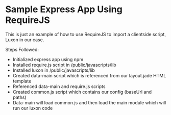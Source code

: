 # Sample Express App Using RequireJS

This is just an example of how to use RequireJS to import a clientside script, Luxon in our case.

Steps Followed:
- Initialized express app using npm
- Installed require.js script in /public/javascripts/lib
- Installed luxon in /public/javascripts/lib
- Created data-main script which is referenced from our layout.jade HTML template
- Referenced data-main and require.js scripts
- Created common.js script which contains our config (baseUrl and paths)
- Data-main will load common.js and then load the main module which will run our luxon code

